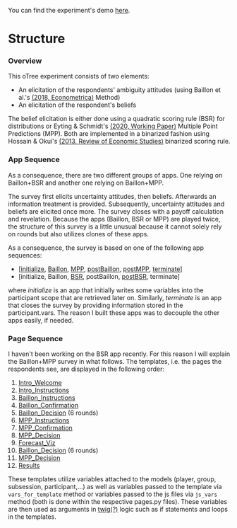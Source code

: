 You can find the experiment's demo [here](https://forecastsurvey.herokuapp.com/demo/). 

# Structure
### Overview
This oTree experiment consists of two elements: 
- An elicitation of the respondents' ambiguity attitudes 
(using Baillon et al.'s [(2018, Econometrica)]( https://doi.org/10.3982/ECTA14370)  Method)
- An elicitation of the respondent's beliefs

The belief elicitation is either done using a quadratic scoring rule (BSR) for distributions or Eyting & Schmidt's 
[(2020, Working Paper)](https://download.uni-mainz.de/RePEc/pdf/Discussion_Paper_1818.pdf)
Multiple Point Predictions (MPP). Both are implemented in a binarized fashion using Hossain & Okui's 
[(2013, Review of Economic Studies)](https://www.jstor.org/stable/43551453) 
binarized scoring rule.

### App Sequence
As a consequence, there are two different groups of apps. One relying on Baillon+BSR and another one relying on 
Baillon+MPP.

The survey first elicits uncertainty attitudes, then beliefs. Afterwards an information treatment is 
provided. Subsequently, uncertainty attitudes and beliefs are elicited once more. The survey closes with
a payoff calculation and revelation. Because the apps (Baillon, BSR or MPP) are played twice, the structure of this 
survey is a little unusual because it cannot solely rely on rounds but also utilizes clones of these apps.

As a consequence, the survey is based on one of the following app sequences: 
- [[initialize](initialize), [Baillon](Baillon), [MPP](MPP), [postBaillon](postBaillon), [postMPP](postMPP), 
[terminate](terminate)]
- [initialize, Baillon, [BSR](BSR), postBaillon, [postBSR](postBSR), terminate]

where _initialize_ is an app that initially writes some variables into the participant scope that are 
retrieved later on. Similarly, _terminate_ is an app that closes the survey by providing information stored
in the participant.vars. The reason I built these apps was to decouple the other apps easily, if needed.

### Page Sequence 
I haven't been working on the BSR app recently. For this reason I will explain the Baillon+MPP survey in what follows.
The templates, i.e. the pages the respondents see, are displayed in the following order:
1. [Intro_Welcome](initialize/templates/initialize/Intro_Welcome.html)
2. [Intro_Instructions](initialize/templates/initialize/Intro_Instructions.html)
3. [Baillon_Instructions](Baillon/templates/Baillon/Baillon_Instructions.html)
4. [Baillon_Confirmation](Baillon/templates/Baillon/Baillon_Confirmation.html)
5. [Baillon_Decision](Baillon/templates/Baillon/Baillon_Decision.html) (6 rounds)
6. [MPP_Instructions](MPP/templates/MPP/MPP_Instructions.html)
7. [MPP_Confirmation](MPP/templates/MPP/MPP_Confirmation.html)
8. [MPP_Decision](MPP/templates/MPP/MPP_Decision.html)
9. [Forecast_Viz](Baillon/templates/Baillon/Forecast_Viz.html)
10. [Baillon_Decision](Baillon/templates/Baillon/Baillon_Decision.html) (6 rounds)
11. [MPP_Decision](MPP/templates/MPP/MPP_Decision.html)
12. [Results](terminate/templates/terminate/Results.html)

These templates utilize variables attached to the models (player, group, subsession, participant,...) as well as
variables passed to the template via `vars_for_template` method or variables passed to the js files via `js_vars` method
(both is done within the respective pages.py files). These variables are then used as arguments in 
[twig(?)](https://twig.symfony.com/doc/2.x/intro.html) logic such as if statements and loops in the templates.



